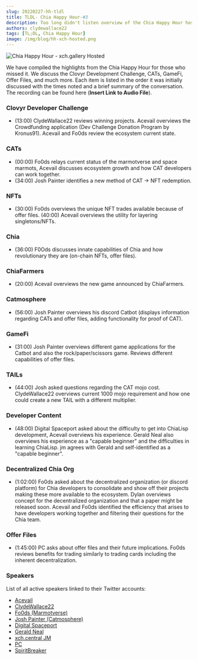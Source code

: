 ```yaml
---
slug: 20220227-hh-tldl
title: TLDL- Chia Happy Hour-#3
description: Too long didn't listen overview of the Chia Happy Hour hosted by XCH.gallery.
authors: clydewallace22
tags: [TL;DL, Chia Happy Hour]
image: /img/blog/hh-xch-hosted.png
---
```

![Chia Happy Hour - xch.gallery Hosted](/img/blog/hh-xch-hosted.png)

We have compiled the highlights from the Chia Happy Hour for those who missed it. We discuss the Clovyr Development Challenge, CATs, GameFi, Offer Files, and much more. Each item is listed in the order it was initially discussed with the times noted and a brief summary of the conversation. The recording can be found here (**Insert Link to Audio File**).

<!--truncate-->

### Clovyr Developer Challenge
  - (13:00) ClydeWallace22 reviews winning projects. Acevail overviews the Crowdfunding application (Dev Challenge Donation Program by Kronus91). Acevail and Fo0ds review the ecosystem current state.

### CATs
  - (00:00) Fo0ds relays current status of the marmotverse and space marmots, Acevail discusses ecosystem growth and how CAT developers can work together.
  - (34:00) Josh Painter identifies a new method of CAT -> NFT redemption.

### NFTs
  - (30:00) Fo0ds overviews the unique NFT trades available because of offer files. (40:00) Acevail overviews the utility for layering singletons/NFTs.

### Chia
  - (36:00) F0Ods discusses innate capabilities of Chia and how revolutionary they are (on-chain NFTs, offer files).

### ChiaFarmers
  - (20:00) Acevail overviews the new game announced by ChiaFarmers.

### Catmosphere
  - (56:00) Josh Painter overviews his discord Catbot (displays information regarding CATs and offer files, adding functionality for proof of CAT).

### GameFi
  - (31:00) Josh Painter overviews different game applications for the Catbot and also the rock/paper/scissors game. Reviews different capabilities of offer files.

### TAILs
  - (44:00) Josh asked questions regarding the CAT mojo cost. ClydeWallace22 overviews current 1000 mojo requirement and how one could create a new TAIL with a different multiplier.

### Developer Content
  - (48:00) Digital Spaceport asked about the difficulty to get into ChiaLisp development, Acevail overviews his experience. Gerald Neal also overviews his experience as a "capable beginner" and the difficulties in learning ChiaLisp. jm agrees with Gerald and self-identified as a "capable beginner".

### Decentralized Chia Org
  - (1:02:00) Fo0ds asked about the decentralized organization (or discord platform) for Chia developers to consolidate and show off their projects making these more available to the ecosystem. Dylan overviews concept for the decentralized organization and that a paper might be released soon. Acevail and Fo0ds identified the efficiency that arises to have developers working together and filtering their questions for the Chia team.

### Offer Files
  - (1:45:00) PC asks about offer files and their future implications. Fo0ds reviews benefits for trading similarly to trading cards including the inherent decentralization.

### Speakers
List of all active speakers linked to their Twitter accounts:
  - [Acevail](https://twitter.com/acevail1)
  - [ClydeWallace22](https://twitter.com/ClydeWallace22)
  - [Fo0ds (Marmotverse)](https://twitter.com/smertxfo0d)
  - [Josh Painter (Catmosphere)](https://twitter.com/endertown)
  - [Digital Spaceport](https://twitter.com/gospaceport)
  - [Gerald Neal](https://twitter.com/GeraldNeale)
  - [xch.central JM](https://twitter.com/XCHcentral)
  - [PC](https://twitter.com/porkopops2)
  - [SpiritBreaker](https://twitter.com/georgelin)
